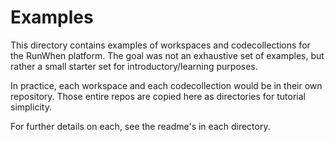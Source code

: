 # Examples
This directory contains examples of workspaces and codecollections for the RunWhen platform.  The goal was not an exhaustive set of examples, but rather a small starter set for introductory/learning purposes.

In practice, each workspace and each codecollection would be in their own repository.  Those entire repos are copied here as directories for tutorial simplicity.

For further details on each, see the readme's in each directory. 
